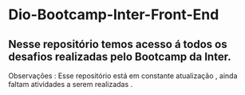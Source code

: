 # Dio-Bootcamp-Inter-Front-End
## Nesse repositório temos acesso á todos os desafios realizadas pelo Bootcamp da Inter.
Observações : Esse repositório está em constante atualização , ainda faltam atividades a serem realizadas . 

